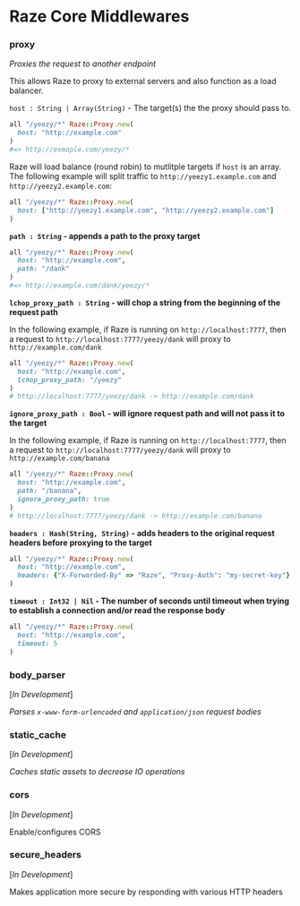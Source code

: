 # Raze Core Middlewares

### proxy

*Proxies the request to another endpoint*

This allows Raze to proxy to external servers and also function as a load balancer.

`host : String | Array(String)` - The target(s) the the proxy should pass to.

```ruby
all "/yeezy/*" Raze::Proxy.new(
  host: "http://example.com"
)
#=> http://exmaple.com/yeezy/*
```

Raze will load balance (round robin) to mutlitple targets if `host` is an array. The following example will split traffic to `http://yeezy1.example.com` and `http://yeezy2.example.com`:

```ruby
all "/yeezy/*" Raze::Proxy.new(
  host: ["http://yeezy1.example.com", "http://yeezy2.example.com"]
)

```

**`path : String` - appends a path to the proxy target**

```ruby
all "/yeezy/*" Raze::Proxy.new(
  host: "http://example.com",
  path: "/dank"
)
#=> http://example.com/dank/yeezy/*
```

**`lchop_proxy_path : String` - will chop a string from the beginning of the request path**

In the following example, if Raze is running on `http://localhost:7777`, then a request to `http://localhost:7777/yeezy/dank` will proxy to `http://example.com/dank`

```ruby
all "/yeezy/*" Raze::Proxy.new(
  host: "http://example.com",
  lchop_proxy_path: "/yeezy"
)
# http://localhost:7777/yeezy/dank -> http://example.com/dank
```

**`ignore_proxy_path : Bool` - will ignore request path and will not pass it to the target**

In the following example, if Raze is running on `http://localhost:7777`, then a request to `http://localhost:7777/yeezy/dank` will proxy to `http://example.com/banana`

```ruby
all "/yeezy/*" Raze::Proxy.new(
  host: "http://example.com",
  path: "/banana",
  ignore_proxy_path: true
)
# http://localhost:7777/yeezy/dank -> http://example.com/banana
```

**`headers : Hash(String, String)` - adds headers to the original request headers before proxying to the target**

```ruby
all "/yeezy/*" Raze::Proxy.new(
  host: "http://example.com",
  headers: {"X-Forwarded-By" => "Raze", "Proxy-Auth": "my-secret-key"}
)
```

**`timeout : Int32 | Nil` - The number of seconds until timeout when trying to establish a connection and/or read the response body**

```ruby
all "/yeezy/*" Raze::Proxy.new(
  host: "http://example.com",
  timeout: 5
)
```

### body_parser

[*In Development*]

*Parses `x-www-form-urlencoded` and `application/json` request bodies*

### static_cache

[*In Development*]

*Caches static assets to decrease IO operations*

### cors

[*In Development*]

Enable/configures CORS

### secure_headers

[*In Development*]

Makes application more secure by responding with various HTTP headers
